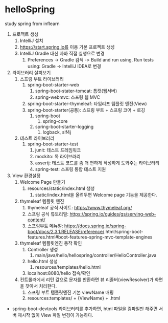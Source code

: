 # helloSpring
study spring from inflearn

1. 프로젝트 생성
   1. IntelliJ 설치
   2. https://start.spring.io를 이용 기본 프로젝트 생성
   3. IntelliJ Gradle 대신 자바 직접 실행으로 변경
      1. Preferences -> Gradle 검색 -> Build and run using, Run tests using: Gradle -> IntelliJ IDEA로 변경
2. 라이브러리 살펴보기
   1. 스프링 부트 라이브러리
      1. spring-boot-starter-web
         1. spring-boot-stater-tomcat: 톰캣(웹서버)
         2. spring-webmvc: 스프링 웹 MVC
      2. spring-boot-starter-thymeleaf: 타임리프 템플릿 엔진(View)
      3. spring-boot-starter(공통): 스프링 부트 + 스프링 코어 + 로깅
         1. spring-boot
            1. spring-core
         2. spring-boot-starter-logging
            1. logback, slf4j
   2. 테스트 라이브러리
      1. spring-boot-starter-test
         1. junit: 테스트 프레임워크
         2. mockito: 목 라이브러리
         3. assertj: 테스트 코드를 좀 더 편하게 작성하게 도와주는 라이브러리
         4. spring-test: 스프링 통합 테스트 지원
3. View 환경설정
   1. Welcome Page 만들기
      1. resources/static/index.html 생성
         1. static/index.html을 올려두면 Welcome page 기능을 제공한다.
   2. thymeleaf 템플릿 엔진
      1. thymeleaf 공식 사이트: https://www.thymeleaf.org/
      2. 스프링 공식 튜토리얼: https://spring.io/guides/gs/serving-web-content/
      3. 스프링부트 메뉴얼: https://docs.spring.io/spring-boot/docs/2.3.1.RELEASE/reference/ html/spring-boot-features.html#boot-features-spring-mvc-template-engines
   3. thymeleaf 템플릿엔진 동작 확인
      1. Controller 생성
         1. main/java/hello/hellospring/controller/HelloController.java
      2. hello.html 생성
         1. resources/templates/hello.html
      3. localhost:8080/hello 접속/확인
   4. 컨트롤러에서 리턴 값으로 문자를 반환하면 뷰 리졸버(viewResolver)가 화면을 찾아서 처리한다.
      1. 스프링 부트 템플릿엔진 기본 viewName 매핑
      2. resources:templates/ + {ViewName} + .html
* spring-boot-devtools 라이브러리를 추가하면, html 파일을 컴파일만 해주면 서버 재시작 없이 View 파일 변경이 가능하다.
